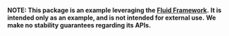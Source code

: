 **NOTE: This package is an example leveraging the [Fluid Framework](https://fluidframework.com).**
**It is intended only as an example, and is not intended for external use.**
**We make no stability guarantees regarding its APIs.**
